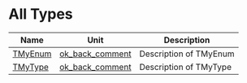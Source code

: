 # All Types


| Name | Unit | Description |
|---|---|---|
| [TMyEnum](ok_back_comment.md#TMyEnum) | [ok_back_comment](ok_back_comment.md) | Description of TMyEnum |
| [TMyType](ok_back_comment.md#TMyType) | [ok_back_comment](ok_back_comment.md) | Description of TMyType |
